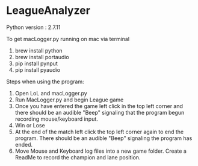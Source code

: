# LeagueAnalyzer

Python version : 2.7.11

To get macLogger.py running on mac via terminal
1) brew install python
2) brew install portaudio
3) pip install pynput
4) pip install pyaudio


Steps when using the program:
1) Open LoL and macLogger.py
2) Run MacLogger.py and begin League game
3) Once you have entered the game left click in the top left corner
   and there should be an audible "Beep" signaling that the program
   begun recording mouse/keyboard input.
4) Win or Lose
5) At the end of the match left click the top left corner again
   to end the program.  There should be an audible "Beep" signaling
   the program has ended.
6) Move Mouse and Keyboard log files into a new game folder.  Create
   a ReadMe to record the champion and lane position.
